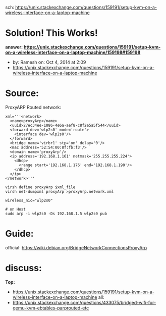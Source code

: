 sch: https://unix.stackexchange.com/questions/159191/setup-kvm-on-a-wireless-interface-on-a-laptop-machine

# Solution! This Works!
**answer: https://unix.stackexchange.com/questions/159191/setup-kvm-on-a-wireless-interface-on-a-laptop-machine/159198#159198**
- by: Ramesh on: Oct 4, 2014 at 2:09
- https://unix.stackexchange.com/questions/159191/setup-kvm-on-a-wireless-interface-on-a-laptop-machine


# Source:
ProxyARP Routed network:
```
xml='''<network>
  <name>proxyArp</name>
  <uuid>27ec34ee-1086-4e6a-aef8-c8f2e5a5f544</uuid>
  <forward dev='wlp2s0' mode='route'>
    <interface dev='wlp2s0'/>
  </forward>
  <bridge name='virbr1' stp='on' delay='0'/>
  <mac address='52:54:00:8f:fb:f3'/>
  <domain name='proxyArp'/>
  <ip address='192.168.1.161' netmask='255.255.255.224'>
    <dhcp>
      <range start='192.168.1.176' end='192.168.1.190'/>
    </dhcp>
  </ip>
</network>'''

virsh define proxyArp $xml_file
virsh net-dumpxml proxyArp >proxyArp.network.xml
```


```
wireless_nic="wlp2s0"

# on Host
sudo arp -i wlp2s0 -Ds 192.168.1.5 wlp2s0 pub
```


# Guide:
official: https://wiki.debian.org/BridgeNetworkConnectionsProxyArp

# discuss:
**Top:**
- https://unix.stackexchange.com/questions/159191/setup-kvm-on-a-wireless-interface-on-a-laptop-machine
all:
- https://unix.stackexchange.com/questions/433075/bridged-wifi-for-qemu-kvm-ebtables-parprouted-etc
